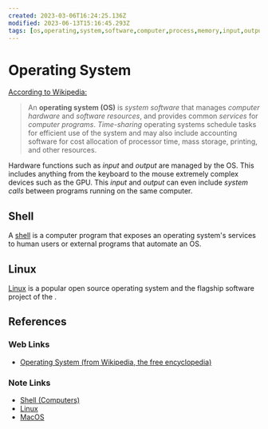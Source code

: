 ```yaml
---
created: 2023-03-06T16:24:25.136Z
modified: 2023-06-13T15:16:45.293Z
tags: [os,operating,system,software,computer,process,memory,input,output]
---
```

# Operating System

[According to Wikipedia:][os-wiki]

>An **operating system (OS)** is *system software* that
>manages *computer hardware* and *software resources*,
>and provides common *services* for *computer programs*.
>*Time-sharing* operating systems schedule tasks for efficient use of
>the system and may also include accounting software for
>cost allocation of processor time, mass storage, printing, and other resources.

Hardware functions such as *input* and *output* are managed by the OS.
This includes anything from the keyboard to
the mouse extremely complex devices such as the GPU.
This *input* and *output* can even include *system calls* between
programs running on the same computer.

## Shell

A [shell][-shell] is a computer program that
exposes an operating system's services to
human users or external programs that automate an OS.

## Linux

[Linux][linux-zk] is a popular open source operating system and
the flagship software project of the .

## References

### Web Links

* [Operating System (from Wikipedia, the free encyclopedia)][os-wiki]

<!-- Hidden References -->
[os-wiki]: https://en.wikipedia.org/wiki/Operating_system "Operating System (from Wikipedia, the free encyclopedia)"

### Note Links

* [Shell (Computers)][-shell]
* [Linux][linux-zk]
* [MacOS][macos-zk]

<!-- Hidden References -->
[-shell]: os-shell.md "Shell (Operating System)"
[linux-zk]: ./linux.md "Linux"
[macos-zk]: ./macos.md "MacOS"
